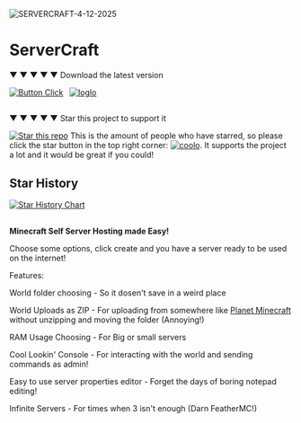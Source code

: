 ![SERVERCRAFT-4-12-2025](https://github.com/user-attachments/assets/391dd86b-e325-46f0-b8c8-c31c9e6af5b9)
# ServerCraft

▼ ▼ ▼ ▼ ▼ Download the latest version

[![Button Click]][Link]  [![loglo]][biglo]

##

▼ ▼ ▼ ▼ ▼ Star this project to support it

[![Star this repo](https://img.shields.io/github/stars/lazerkatsweirdstuff/servercraft?style=social)]() This is the amount of people who have starred, so please click the star button in the top right corner: [![coolo](https://github.com/user-attachments/assets/ba10594e-3567-4c6f-8647-72ecc7292a3a)](). It supports the project a lot and it would be great if you could!

## Star History

[![Star History Chart](https://api.star-history.com/svg?repos=lazerkatsweirdstuff/servercraft&type=Date)](https://www.star-history.com/#lazerkatsweirdstuff/servercraft&Date)

##

**Minecraft Self Server Hosting made Easy!**

Choose some options, click create and you have a server ready to be used on the internet!

Features:

World folder choosing - So it dosen't save in a weird place

World Uploads as ZIP - For uploading from somewhere like [Planet Minecraft](https://www.planetminecraft.com/projects/) without unzipping and moving the folder (Annoying!)

RAM Usage Choosing - For Big or small servers

Cool Lookin' Console - For interacting with the world and sending commands as admin!

Easy to use server properties editor - Forget the days of boring notepad editing!

Infinite Servers - For times when 3 isn't enough (Darn FeatherMC!)

[Button Click]: https://img.shields.io/badge/Install-grey?style=for-the-badge&logoColor=white&logo=Files
[Link]: https://github.com/lazerkatsweirdstuff/servercraft/releases/download/V0.3/ServerCraftv0.3.exe
[loglo]: https://img.shields.io/badge/Home%20page-grey?style=for-the-badge&logoColor=white
[biglo]: https://lazerkatsweirdstuff.github.io/servercraft/
